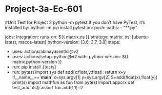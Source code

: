 # Project-3a-Ec-601
#Unit Test for Project 2
python -m pytest
If you don’t have PyTest, it’s installed by:
python -m pip install pytest
on:
 push:
   paths:
     - "**.py"

jobs:
 Integration:
   runs-on: ${{ matrix.os }}
   strategy:
     matrix:
       os: [ubuntu-latest, macos-latest]
       python-version: [3.6, 3.7, 3.8]
   steps:
   - uses: actions/abinayasenthil@v2
   - uses: actions/setup-python@v2
     with:
       python-version: ${{ matrix.python-version }}
   - run: pip install .[tests]
   - run: pytest
import sys
def add(x:float,y:float):
return x+y
if__name__=='__main__'
x=sys.argv[1]
y=sys.argv[2]
S=add(float(x),float(y))
print(s)
import mathfun as fun
from pytest import apporx
def test_addints()
assert fun.add(1,1)=2
